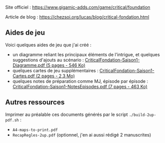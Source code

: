<!--
Parties du 3/10/2025 & 20/10/2025 :
* PJs : Takeshi (Noah), Stef (Barbara), Bob (Matthias), Jane (Karine)

Idées en vrac :
* reprendre mon aide manuscrite en .md ?
* dans la saison 2, faire revenir les personnages de **Jackson**, le **Dr Morris**, **Rebecca**...
-->

Site officiel : <https://www.gigamic-adds.com/game/critical/foundation>

Article de blog : <https://chezsoi.org/lucas/blog/critical-fondation.html>

## Aides de jeu
Voici quelques aides de jeu que j'ai créé :
* un diagramme reliant les principaux éléments de l'intrigue, et quelques suggestions d'ajouts au scénario : [CriticalFondation-Saison1-Diagramme.pdf (5 pages - 546 Ko)](https://lucas-c.github.io/jdr/CriticalFondation/CriticalFondation-Saison1-Diagramme.pdf)
* quelques cartes de jeu supplémentaires : [CriticalFondation-Saison1-Cartes.pdf (2 pages - 2,3 Mo)](https://lucas-c.github.io/jdr/CriticalFondation/CriticalFondation-Saison1-Cartes.pdf)
* quelques notes de préparation comme MJ, épisode par épisode : [CriticalFondation-Saison1-NotesEpisodes.pdf (7 pages - 463 Ko)](https://lucas-c.github.io/jdr/CriticalFondation/CriticalFondation-Saison1-NotesEpisodes.pdf)

## Autres ressources
Imprimer au préalable ces documents générés par le script `./build-2up-pdf.sh` :
* `A4-maps-to-print.pdf`
* `RecapRegles-2up.pdf` (optionnel, j'en ai aussi rédigé 2 manuscrites)
